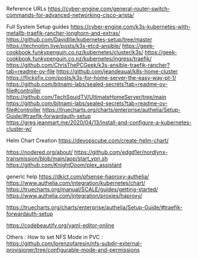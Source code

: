 Reference URLs
https://cyber-engine.com/general-router-switch-commands-for-advanced-networking-cisco-arista/

Full System Setup guides
https://cyber-engine.com/k3s-kubernetes-with-metallb-traefik-rancher-longhorn-and-extras/
https://github.com/DavidIlie/kubernetes-setup/tree/master
https://technotim.live/posts/k3s-etcd-ansible/
https://geek-cookbook.funkypenguin.co.nz/kubernetes/cluster/k3s/
https://geek-cookbook.funkypenguin.co.nz/kubernetes/ingress/traefik/
https://github.com/ChrisThePCGeek/k3s-ansible-traefik-rancher?tab=readme-ov-file
https://github.com/jeandeaual/k8s-home-cluster
https://flicksfix.com/posts/k3s-for-home-server-the-easy-way-pt-1/
https://github.com/bitnami-labs/sealed-secrets?tab=readme-ov-file#controller
https://github.com/TechSquidTV/UltimateHomeServer/tree/main
https://github.com/bitnami-labs/sealed-secrets?tab=readme-ov-file#controller
https://truecharts.org/charts/enterprise/authelia/Setup-Guide/#traefik-forwardauth-setup
https://greg.jeanmart.me/2020/04/13/install-and-configure-a-kubernetes-cluster-w/

Helm Chart Creation
https://devopscube.com/create-helm-chart/


https://nodered.org/about/
https://github.com/edgd1er/nordlynx-transmission/blob/main/app/start_vpn.sh
https://github.com/KnightDoom/plex_assistant

generic help
https://dkict.com/pfsense-haproxy-authelia/
https://www.authelia.com/integration/kubernetes/chart/
https://truecharts.org/manual/SCALE/guides/getting-started/
https://www.authelia.com/integration/proxies/haproxy/

https://truecharts.org/charts/enterprise/authelia/Setup-Guide/#traefik-forwardauth-setup


https://codebeautify.org/yaml-editor-online



Others : 
How to set NFS Mode in PVC : https://github.com/lorenzofaresin/nfs-subdir-external-provisioner/tree/configurable-mode-and-permissions
